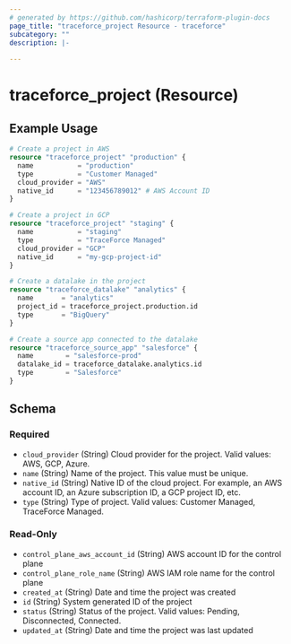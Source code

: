 ```yaml
---
# generated by https://github.com/hashicorp/terraform-plugin-docs
page_title: "traceforce_project Resource - traceforce"
subcategory: ""
description: |-
  
---
```


# traceforce_project (Resource)



## Example Usage

```terraform
# Create a project in AWS
resource "traceforce_project" "production" {
  name           = "production"
  type           = "Customer Managed"
  cloud_provider = "AWS"
  native_id      = "123456789012" # AWS Account ID
}

# Create a project in GCP  
resource "traceforce_project" "staging" {
  name           = "staging"
  type           = "TraceForce Managed"
  cloud_provider = "GCP"
  native_id      = "my-gcp-project-id"
}

# Create a datalake in the project
resource "traceforce_datalake" "analytics" {
  name       = "analytics"
  project_id = traceforce_project.production.id
  type       = "BigQuery"
}

# Create a source app connected to the datalake
resource "traceforce_source_app" "salesforce" {
  name        = "salesforce-prod"
  datalake_id = traceforce_datalake.analytics.id
  type        = "Salesforce"
}
```

<!-- schema generated by tfplugindocs -->
## Schema

### Required

- `cloud_provider` (String) Cloud provider for the project. Valid values: AWS, GCP, Azure.
- `name` (String) Name of the project. This value must be unique.
- `native_id` (String) Native ID of the cloud project. For example, an AWS account ID, an Azure subscription ID, a GCP project ID, etc.
- `type` (String) Type of project. Valid values: Customer Managed, TraceForce Managed.

### Read-Only

- `control_plane_aws_account_id` (String) AWS account ID for the control plane
- `control_plane_role_name` (String) AWS IAM role name for the control plane
- `created_at` (String) Date and time the project was created
- `id` (String) System generated ID of the project
- `status` (String) Status of the project. Valid values: Pending, Disconnected, Connected.
- `updated_at` (String) Date and time the project was last updated
